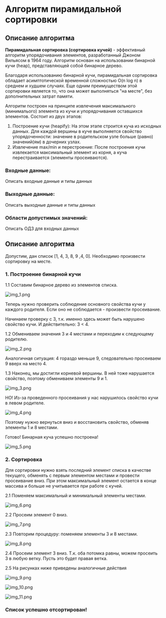 # Алгоритм пирамидальной сортировки

## Описание алгоритма

**Пирамидальная сортировка (сортировка кучей)** - эффективный алгоритм упорядочивания элементов, разработанный
Джоном Вильясом в 1964 году. Алгоритм основан на использовании бинарной кучи (heap), представляющей собой бинарное дерево.

Благодаря использованию бинарной кучи, пирамидальная сортировка обладает асимптотической временной сложностью O(n log n) в среднем и 
худшем случаях. Еще одним преимуществом этой сортировки является то, что она может выполняться "на месте", без дополнительных затрат памяти.

Алгоритм построен на принципе извлечения максимального (минималього) элемента из кучи и упорядочивания оставшихся элементов. Состоит из двух
этапов:

1. Построение кучи (heapify): На этом этапе строится куча из исходных данных. Для каждой вершины в куче выполняется свойство
 упорядоченности: значение в родительском узле больше (равно) значений(ям) в дочерних узлах.
2. Извлечение max/min и перестроение: После построения кучи извлекается максимальный элемент из корня, а куча перестраивается (элементы просеиваются).

### Входные данные:

Описать входные данные и типы данных 

### Выходные данные:

Описать выходные данные и типы данных

### Области допустимых значений:

Описать ОДЗ для входных данных

## Описание алгоритма

Допустим, дан список [1, 4, 3, 8, 9 ,4, 0]. Необходимо произвести сортировку на месте.

### 1. Построение бинарной кучи
1.1 Составим бинарное дерево из элементов списка. 

![img_1.png](img_1.png)

Теперь нужно проверить соблюдение основного свойства кучи у каждого родителя. Если оно не соблюдается - произвести просеивание.

Начинаем проверку с 3, т.к. именно здесь может быть нарушено свойство кучи. И действительно: 3 < 4.

1.2 Обмениваем значения 3 и 4 местами и переходим к следующему родителю.

![img_2.png](img_2.png)

Аналогичная ситуация: 4 гораздо меньше 9, следовательно просеиваем 9 вверх на место 4.

1.3 Наконец, мы достигли корневой вершины. В ней тоже нарушается свойство, поэтому обмениваем элементы 9 и 1.

![img_3.png](img_3.png)

НО! Из-за проведенного просеивания у нас нарушилось свойство кучи в левом родителе.

![img_4.png](img_4.png)

Поэтому нужно вернуться вниз и восстановить свойство, обменяв элементы 1 и 8 местами.

Готово! Бинарная куча успешно построена!

![img_5.png](img_5.png)


### 2. Сортировка

Для сортировки нужно взять последний элемент списка в качестве текущего, обменять с первым элементом местами
и провести просеивание вниз. При этом максимальный элемент остается в конце массива и больше не учитывается при работе с кучей.


2.1 Поменяем максимальный и минимальный элементы местами.

![img_6.png](img_6.png)

2.2 Просеим элемент 0 вниз.

![img_7.png](img_7.png)

2.3 Повторим процедуру: поменяем элементы 3 и 8 местами.

![img_8.png](img_8.png)

2.4 Просеим элемент 3 вниз. Т.к. оба потомка равны, можем просеить 3 в любую ветку. Пусть это будет правая ветка.

2.5 На рисунках ниже приведены аналогичные действия

![img_9.png](img_9.png)

![img_10.png](img_10.png)

![img_11.png](img_11.png)

### Список успешно отсортирован!

